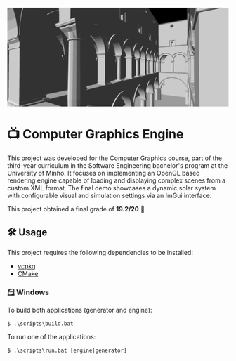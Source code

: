 ![Sponza Scene rendered in Engine](.github/assets/cover.png)

# 📺 Computer Graphics Engine

This project was developed for the Computer Graphics course, part of the third-year curriculum in the Software Engineering bachelor's program at the University of Minho. It focuses on implementing an OpenGL based rendering engine capable of loading and displaying complex scenes from a custom XML format. The final demo showcases a dynamic solar system with configurable visual and simulation settings via an ImGui interface.

This project obtained a final grade of **19.2/20** 💎

## 🛠️ Usage

This project requires the following dependencies to be installed:

- [vcpkg](https://vcpkg.io/en/getting-started)
- [CMake](https://cmake.org/download/)

### 🪟 Windows

To build both applications (generator and engine):

```
$ .\scripts\build.bat
```

To run one of the applications:

```
$ .\scripts\run.bat [engine|generator]
```